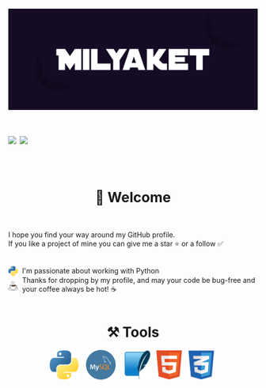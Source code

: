 <p align="center"><img src="Icons/Milyaket.png"></p>

<h1 align="left">
    <img src="https://img.shields.io/github/followers/Milyaket?style=social">
    <img src="https://img.shields.io/github/stars/Milyaket?style=social"></p>
</h1>

<!-- New line -->
<br>

<h1 align="center"> 👋 Welcome </h1>

<!-- New line -->
<br>

<p>I hope you find your way around my GitHub profile. 
    <br> If you like a project of mine you can give me a star ⭐ or a follow ✅</p>

<!-- New line -->
<br>

<div style="display: flex; align-items: center;">
    <img src="Icons/Python.png" width="20px" style="margin-right: 8px;"> I'm passionate about working with Python 
</div>

<div style="display: flex; align-items: center;">
    <img src="Icons/Coffee.gif" width="20px" style="margin-right: 8px;"> Thanks for dropping by my profile, and may your code be bug-free and your coffee always be hot! ☕️
</div>

<!-- New line -->
<br>

<h1 align="center"> ⚒ Tools </h1>

<div align="center">
    <a href="https://python.org/"> <img src="Icons/Python.png" width="60px" style="margin-right: 10px;"></a>
    <a href="https://www.mysql.com/"> <img src="Icons/MySQL.png" width="60px" style="margin-right: 10px;"></a>
    <a href="https://www.sqlite.org/"> <img src="Icons/SQLite.png" width="60px" style="margin-right: 1px;"></a>
    <a href="https://www.w3.org/html/"> <img src="Icons/HTML.png" width="60px" style="margin-right: 1px;"></a>
    <a href="https://www.w3schools.com/css/"> <img src="Icons/CSS.png" width="60px" style="margin-right: 1px;"></a>
</div>

